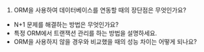 
1) ORM을 사용하여 데이터베이스를 연동할 때의 장단점은 무엇인가요?
- N+1 문제를 해결하는 방법은 무엇인가요?
- 특정 ORM에서 트랜잭션 관리를 하는 방법을 설명하세요.
- ORM을 사용하지 않을 경우와 비교했을 때의 성능 차이는 어떻게 되나요?
